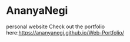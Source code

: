 # AnanyaNegi
personal website
Check out the portfolio here:https://ananyanegi.github.io/Web-Portfolio/
